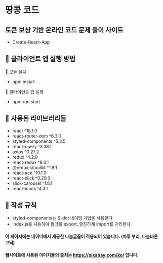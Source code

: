 # 땅콩 코드
## 토큰 보상 기반 온라인 코드 문제 풀이 사이트
* Create-React-App

## 🍓 클라이언트 앱 실행 방법

🍉 모듈 설치 <br>
* npm install

🍉 클라이언트 앱 실행 <br>
* npm run start

## 🍓 사용된 라이브러리들
* react ^18.1.0
* react-router-dom ^6.3.0
* styled-components ^5.3.5
* react-query ^3.38.1
* axios ^0.27.2
* redux ^4.2.0
* react-redux ^8.0.1
* @reduxjs/toolkit ^1.8.1
* react-ace ^10.1.0
* react-slick ^0.29.0
* slick-carousel ^1.8.1
* react-icons ^4.3.1

## 🍓 작성 규칙
* styled-components는  S-dot 네이밍 기법을 사용한다.
* index.js를 사용하여 폴더를 export, 깔끔하게 import를 관리한다.

#### 이 페이지에는 네이버에서 제공한 나눔글꼴이 적용되어 있습니다. (마루 부리, 나눔바른고딕)
#### 웹사이트에 사용된 이미지들의 출처는 https://pixabay.com/ko/ 입니다.
